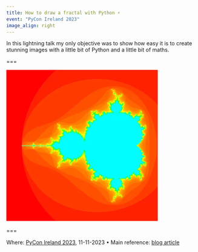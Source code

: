 ```yaml
---
title: How to draw a fractal with Python ⚡️
event: "PyCon Ireland 2023"
image_align: right
---
```


In this lightning talk my only objective was to show how easy it is to create stunning images with a little bit of Python and a little bit of maths.

===

![](_colours.webp)

===

Where: [PyCon Ireland 2023](http://pycon.ie/pycon-2023/schedule/), 11-11-2023 • Main reference: [blog article](/blog/mandelbrot-set)

